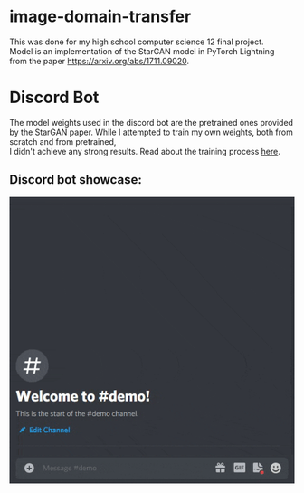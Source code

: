 # image-domain-transfer


This was done for my high school computer science 12 final project.\
Model is an implementation of the StarGAN model in PyTorch Lightning\
from the paper https://arxiv.org/abs/1711.09020.

# Discord Bot
The model weights used in the discord bot are the pretrained ones provided by the StarGAN paper.
While I attempted to train my own weights, both from scratch and from pretrained,\
I didn't achieve any strong results. Read about the training process [here](https://wandb.ai/stevan-zhuang/Image%20Domain%20Transfer%20GAN/reports/Computer-Science-12-Final-Project-StarGAN-Training--Vmlldzo1NTQ2MzY?accessToken=8x8r4lqay36gg8zmlz9zgd1k0awrx7lix0okl78re04wwvpadhn8d1trbi4za1a0).

## Discord bot showcase:
![](https://github.com/Stevan-Zhuang/image-domain-transfer/blob/main/showcase/discord_bot.gif)
